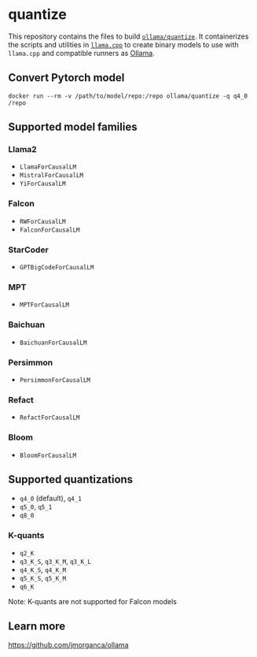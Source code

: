 # quantize

This repository contains the files to build [`ollama/quantize`](https://hub.docker.com/r/ollama/quantize). It containerizes the scripts and utilities in [`llama.cpp`](https://github.com/ggerganov/llama.cpp) to create binary models to use with `llama.cpp` and compatible runners as [Ollama](https://github.com/jmorganca/ollama).

## Convert Pytorch model

```
docker run --rm -v /path/to/model/repo:/repo ollama/quantize -q q4_0 /repo
```

## Supported model families

### Llama2

- `LlamaForCausalLM`
- `MistralForCausalLM`
- `YiForCausalLM`

### Falcon

- `RWForCausalLM`
- `FalconForCausalLM`

### StarCoder

- `GPTBigCodeForCausalLM`

### MPT

- `MPTForCausalLM`

### Baichuan

- `BaichuanForCausalLM`

### Persimmon

- `PersimmonForCausalLM`

### Refact

- `RefactForCausalLM`

### Bloom

- `BloomForCausalLM`

## Supported quantizations

- `q4_0` (default), `q4_1`
- `q5_0`, `q5_1`
- `q8_0`

### K-quants

- `q2_K`
- `q3_K_S`, `q3_K_M`, `q3_K_L`
- `q4_K_S`, `q4_K_M`
- `q5_K_S`, `q5_K_M`
- `q6_K`

Note: K-quants are not supported for Falcon models

## Learn more

https://github.com/jmorganca/ollama

